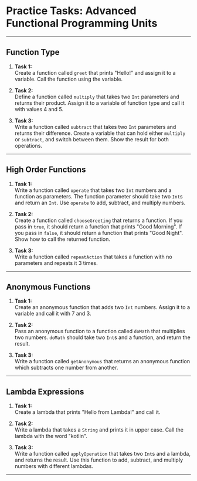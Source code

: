 # Practice Tasks: Advanced Functional Programming Units

---

## Function Type

1. **Task 1:**  
   Create a function called `greet` that prints "Hello!" and assign it to a variable. Call the function using the variable.

2. **Task 2:**  
   Define a function called `multiply` that takes two `Int` parameters and returns their product. Assign it to a variable of function type and call it with values 4 and 5.

3. **Task 3:**  
   Write a function called `subtract` that takes two `Int` parameters and returns their difference. Create a variable that can hold either `multiply` or `subtract`, and switch between them. Show the result for both operations.

---

## High Order Functions

1. **Task 1:**  
   Write a function called `operate` that takes two `Int` numbers and a function as parameters. The function parameter should take two `Int`s and return an `Int`. Use `operate` to add, subtract, and multiply numbers.

2. **Task 2:**  
   Create a function called `chooseGreeting` that returns a function. If you pass in `true`, it should return a function that prints "Good Morning". If you pass in `false`, it should return a function that prints "Good Night". Show how to call the returned function.

3. **Task 3:**  
   Write a function called `repeatAction` that takes a function with no parameters and repeats it 3 times.

---

## Anonymous Functions

1. **Task 1:**  
   Create an anonymous function that adds two `Int` numbers. Assign it to a variable and call it with 7 and 3.

2. **Task 2:**  
   Pass an anonymous function to a function called `doMath` that multiplies two numbers. `doMath` should take two `Int`s and a function, and return the result.

3. **Task 3:**  
   Write a function called `getAnonymous` that returns an anonymous function which subtracts one number from another.

---

## Lambda Expressions

1. **Task 1:**  
   Create a lambda that prints "Hello from Lambda!" and call it.

2. **Task 2:**  
   Write a lambda that takes a `String` and prints it in upper case. Call the lambda with the word "kotlin".

3. **Task 3:**  
   Write a function called `applyOperation` that takes two `Int`s and a lambda, and returns the result. Use this function to add, subtract, and multiply numbers with different lambdas.

---